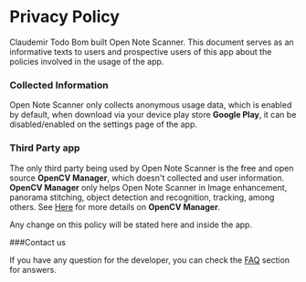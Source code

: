 Privacy Policy
==============


Claudemir Todo Bom built Open Note Scanner.
This document serves as an informative texts to users and prospective users of this app about the policies involved in the usage of the app.

### Collected Information
Open Note Scanner only collects anonymous usage data, which is enabled by default, when download via your device play store **Google Play**, it can be disabled/enabled on the settings page of the app.

### Third Party app
The only third party being used by Open Note Scanner is the free and open source **OpenCV Manager**, which doesn't collected and user information. **OpenCV Manager** only helps Open Note Scanner in Image enhancement, panorama stitching, object detection and recognition, tracking, among others. See [Here](https://opencv.org/) for more details on **OpenCV Manager**.

Any change on this policy will be stated here and inside the app.

###Contact us

If you have any question for the developer, you can check the [FAQ]((https://github.com/ctodobom/OpenNoteScanner/blob/master/FAQ.md)) section for answers.
